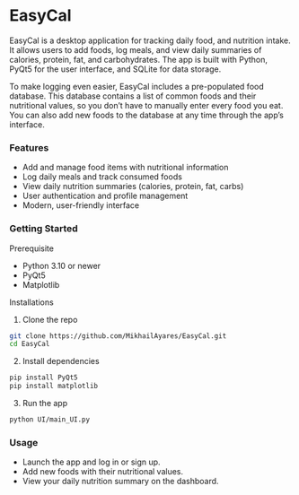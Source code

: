 # EasyCal

EasyCal is a desktop application for tracking daily food, and nutrition intake. It allows users to add foods, log meals, and view daily summaries of calories, protein, fat, and carbohydrates. The app is built with Python, PyQt5 for the user interface, and SQLite for data storage.

To make logging even easier, EasyCal includes a pre-populated food database. This database contains a list of common foods and their nutritional values, so you don’t have to manually enter every food you eat. You can also add new foods to the database at any time through the app’s interface.

### Features
* Add and manage food items with nutritional information
* Log daily meals and track consumed foods
* View daily nutrition summaries (calories, protein, fat, carbs)
* User authentication and profile management
* Modern, user-friendly interface

### Getting Started

Prerequisite
* Python 3.10 or newer
* PyQt5
* Matplotlib

Installations
1. Clone the repo
```bash
git clone https://github.com/MikhailAyares/EasyCal.git
cd EasyCal
```
2. Install dependencies
```bash
pip install PyQt5 
pip install matplotlib
```
3. Run the app
```bash
python UI/main_UI.py
```
### Usage
* Launch the app and log in or sign up.
* Add new foods with their nutritional values.
* View your daily nutrition summary on the dashboard.


